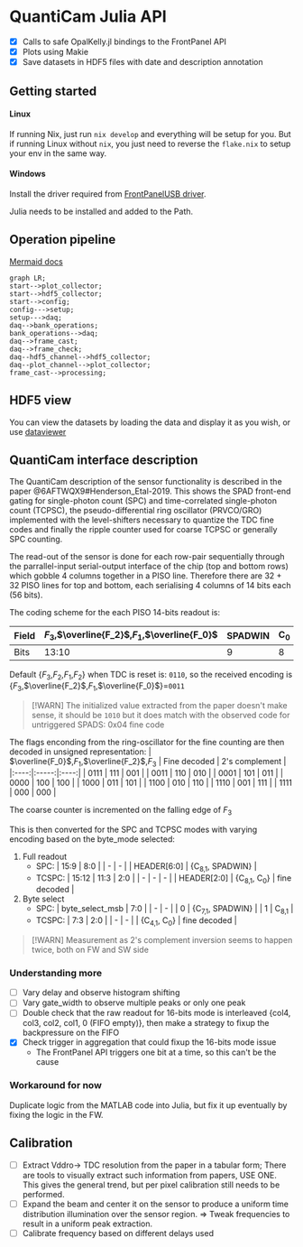 # QuantiCam Julia API

- [X] Calls to safe OpalKelly.jl bindings to the FrontPanel API
- [X] Plots using Makie
- [X] Save datasets in HDF5 files with date and description annotation

## Getting started

#### Linux
If running Nix, just run `nix develop` and everything will be setup for you.
But if running Linux without `nix`, you just need to reverse the `flake.nix`
to setup your env in the same way.

#### Windows
Install the driver required from [FrontPanelUSB
driver](https://pins.opalkelly.com/downloads).

Julia needs to be installed and added to the Path.

## Operation pipeline

[Mermaid
docs](https://mermaid.js.org/syntax/flowchart.html?id=flowcharts-basic-syntax)
```mermaid
graph LR;
start-->plot_collector;
start-->hdf5_collector;
start-->config;
config--->setup;
setup--->daq;
daq-->bank_operations;
bank_operations-->daq;
daq-->frame_cast;
daq-->frame_check;
daq--hdf5_channel-->hdf5_collector;
daq--plot_channel-->plot_collector;
frame_cast-->processing;
```

## HDF5 view

You can view the datasets by loading the data and display it as you wish, or use
[dataviewer](https://github.com/triscale-innov/DataViewer.jl)

## QuantiCam interface description

The QuantiCam description of the sensor functionality is described in the paper @6AFTWQX9#Henderson_Etal-2019. This shows the SPAD front-end gating for single-photon count (SPC) and time-correlated single-photon count (TCPSC), the pseudo-differential ring oscillator (PRVCO/GRO) implemented with the level-shifters necessary to quantize the TDC fine codes and finally the ripple counter used for coarse TCPSC or generally SPC counting.

The read-out of the sensor is done for each row-pair sequentially through the
parrallel-input serial-output interface of the chip (top and bottom rows) which
gobble 4 columns together in a PISO line. Therefore there are 32 + 32 PISO lines
for top and bottom, each serialising 4 columns of 14 bits each (56 bits).

The coding scheme for the each PISO 14-bits readout is:

| Field | $F_3$,$\overline{F_2}$,$F_1$,$\overline{F_0}$ | SPADWIN | C<sub>0</sub> | C<sub>8,1</sub> | 
| - | - |   - |  - |  - | 
| Bits | 13:10 | 9 | 8 | 7:0 |

Default {$F_3$,$F_2$,$F_1$,$F_2$} when TDC is reset is: `0110`, so the received
encoding is {$F_3$,$\overline{F_2}$,$F_1$,$\overline{F_0}$}=`0011` 

> [!WARN]
> The initialized value extracted from the paper doesn't make sense, it should be `1010`
> but it does match with the observed code for untriggered SPADS: 0x04 fine code

The flags enconding from the ring-oscillator for the fine counting are then decoded in unsigned representation:
| $\overline{F_0}$,$F_1$,$\overline{F_2}$,$F_3$ | Fine decoded | 2's complement |
|:----:|:-----:|:----:|
| 0111 | 111 | 001 |
| 0011 | 110 | 010 |
| 0001 | 101 | 011 |
| 0000 | 100 | 100 |
| 1000 | 011 | 101 |
| 1100 | 010 | 110 |
| 1110 | 001 | 111 |
| 1111 | 000 | 000 |

The coarse counter is incremented on the falling edge of $F_3$

This is then converted for the SPC and TCPSC modes with varying encoding based
on the byte_mode selected:

1. Full readout
    - SPC:
        | 15:9 | 8:0 |
        | - | - |
        | HEADER\[6:0\] | {C<sub>8,1</sub>, SPADWIN} | 
    - TCSPC:
        | 15:12 | 11:3 | 2:0 |
        | - | - | - |
        | HEADER\[2:0\] | {C<sub>8,1</sub>, C<sub>0</sub>} | fine decoded |
2. Byte select
    - SPC:
        | byte_select_msb | 7:0 |
        | - | - |
        | 0 | {C<sub>7,1</sub>, SPADWIN} | 
        | 1 | C<sub>8,1</sub> | 
    - TCSPC:
        | 7:3 | 2:0 |
        | - | - |
        | {C<sub>4,1</sub>, C<sub>0</sub>} | fine decoded |

> [!WARN]
> Measurement as 2's complement inversion seems to happen twice, both on FW and
> SW side 

### Understanding more

- [ ] Vary delay and observe histogram shifting
- [ ] Vary gate_width to observe multiple peaks or only one peak
- [ ] Double check that the raw readout for 16-bits mode is interleaved {col4,
col3, col2, col1, 0 (FIFO empty)}, then make a strategy to fixup the
backpressure on the FIFO
- [X] Check trigger in aggregation that could fixup the 16-bits mode issue
    - The FrontPanel API triggers one bit at a time, so this can't be the cause

### Workaround for now
Duplicate logic from the MATLAB code into Julia, but fix it up eventually by
fixing the logic in the FW.

## Calibration

- [ ] Extract Vddro-> TDC resolution from the paper in a tabular form; There are
  tools to visually extract such information from papers, USE ONE. This gives
the general trend, but per pixel calibration still needs to be performed.
- [ ] Expand the beam and center it on the sensor to produce a uniform time
distribution illumination over the sensor region. => Tweak frequencies to result
in a uniform peak extraction.
- [ ] Calibrate frequency based on different delays used

